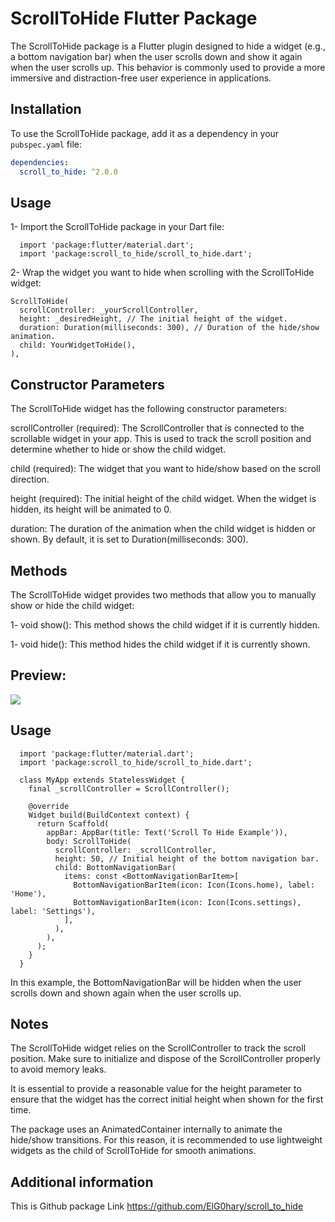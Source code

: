 # ScrollToHide Flutter Package

The ScrollToHide package is a Flutter plugin designed to hide a widget (e.g., a bottom navigation bar) when the user scrolls down and show it again when the user scrolls up. This behavior is commonly used to provide a more immersive and distraction-free user experience in applications.

## Installation

To use the ScrollToHide package, add it as a dependency in your `pubspec.yaml` file:

```yaml
dependencies:
  scroll_to_hide: ^2.0.0 
  ```

## Usage
 1- Import the ScrollToHide package in your Dart file:
  ```
    import 'package:flutter/material.dart';
    import 'package:scroll_to_hide/scroll_to_hide.dart';
  ```
 2- Wrap the widget you want to hide when scrolling with the ScrollToHide widget:
  ```
  ScrollToHide(
    scrollController: _yourScrollController,
    height: _desiredHeight, // The initial height of the widget.
    duration: Duration(milliseconds: 300), // Duration of the hide/show animation.
    child: YourWidgetToHide(),
  ),
  ```
## Constructor Parameters
  The ScrollToHide widget has the following constructor parameters:

scrollController (required): The ScrollController that is connected to the scrollable widget in your app. This is used to track the scroll position and determine whether to hide or show the child widget.

child (required): The widget that you want to hide/show based on the scroll direction.

height (required): The initial height of the child widget. When the widget is hidden, its height will be animated to 0.

duration: The duration of the animation when the child widget is hidden or shown. By default, it is set to Duration(milliseconds: 300).

## Methods
  The ScrollToHide widget provides two methods that allow you to manually show or hide the child widget:

  1- void show(): This method shows the child widget if it is currently hidden.

  1- void hide(): This method hides the child widget if it is currently shown.
## Preview:

<img src="https://user-images.githubusercontent.com/85020587/228395540-58475a13-6ded-4392-95bd-fd0766408aea.gif">

## Usage

```
  import 'package:flutter/material.dart';
  import 'package:scroll_to_hide/scroll_to_hide.dart';

  class MyApp extends StatelessWidget {
    final _scrollController = ScrollController();

    @override
    Widget build(BuildContext context) {
      return Scaffold(
        appBar: AppBar(title: Text('Scroll To Hide Example')),
        body: ScrollToHide(
          scrollController: _scrollController,
          height: 50, // Initial height of the bottom navigation bar.
          child: BottomNavigationBar(
            items: const <BottomNavigationBarItem>[
              BottomNavigationBarItem(icon: Icon(Icons.home), label: 'Home'),
              BottomNavigationBarItem(icon: Icon(Icons.settings), label: 'Settings'),
            ],
          ),
        ),
      );
    }
  }
```
In this example, the BottomNavigationBar will be hidden when the user scrolls down and shown again when the user scrolls up.

## Notes
The ScrollToHide widget relies on the ScrollController to track the scroll position. Make sure to initialize and dispose of the ScrollController properly to avoid memory leaks.

It is essential to provide a reasonable value for the height parameter to ensure that the widget has the correct initial height when shown for the first time.

The package uses an AnimatedContainer internally to animate the hide/show transitions. For this reason, it is recommended to use lightweight widgets as the child of ScrollToHide for smooth animations.

## Additional information

This is Github package Link
<https://github.com/ElG0hary/scroll_to_hide>
